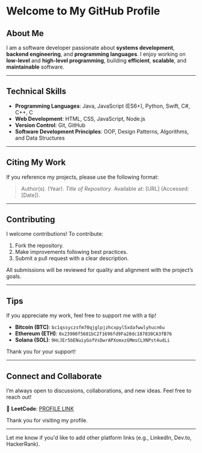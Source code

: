 # Welcome to My GitHub Profile

## About Me

I am a software developer passionate about **systems development**, **backend engineering**, and **programming languages**. I enjoy working on **low-level** and **high-level programming**, building **efficient**, **scalable**, and **maintainable** software.

---

## Technical Skills

* **Programming Languages**: Java, JavaScript (ES6+), Python, Swift, C#, C++, C
* **Web Development**: HTML, CSS, JavaScript, Node.js
* **Version Control**: Git, GitHub
* **Software Development Principles**: OOP, Design Patterns, Algorithms, and Data Structures

---

## Citing My Work

If you reference my projects, please use the following format:

> Author(s). (Year). *Title of Repository*. Available at: \[URL] (Accessed: \[Date]).

---

## Contributing

I welcome contributions! To contribute:

1. Fork the repository.
2. Make improvements following best practices.
3. Submit a pull request with a clear description.

All submissions will be reviewed for quality and alignment with the project’s goals.

---

## Tips

If you appreciate my work, feel free to support me with a tip!

- **Bitcoin (BTC)**: `bc1qssyczsfm70qjglpjzhcxpyl5xdafwwlyhucn6u`  
- **Ethereum (ETH)**: `0x23900f5681bC2f1696fd9Fa20dc187830CA3fB76`  
- **Solana (SOL)**: `9HcJEr5bENuiyGofVsDwrAPXomxzGMmsCLXNPst4udLi`

Thank you for your support!

---

## Connect and Collaborate

I’m always open to discussions, collaborations, and new ideas. Feel free to reach out!

🔗 **LeetCode**: [PROFILE LINK](https://leetcode.com/u/YukiKapan/)

Thank you for visiting my profile.

---

Let me know if you'd like to add other platform links (e.g., LinkedIn, Dev.to, HackerRank).
